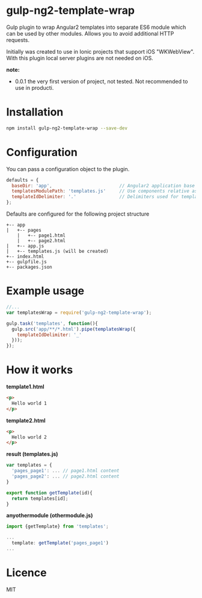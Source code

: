# gulp-ng2-template-wrap

Gulp plugin to wrap Angular2 templates into separate ES6 module which can be used by other modules.
Allows you to avoid additional HTTP requests.

Initially was created to use in Ionic projects that support iOS "WKWebView". With this plugin local server plugins are not needed on iOS.

__note:__

* 0.0.1 the very first version of project, not tested. Not recommended to use in producti.

# Installation

```bash
npm install gulp-ng2-template-wrap --save-dev
```

# Configuration

You can pass a configuration object to the plugin.
```javascript
defaults = {
  baseDir: 'app',                         // Angular2 application base folder
  templatesModulePath: 'templates.js'     // Use components relative assset paths
  templateIdDelimiter: '.'                // Delimiters used for templates IDs
};
```

Defaults are configured for the following project structure
```
+-- app
|   +-- pages
    |   +-- page1.html
    |   +-- page2.html
|   +-- app.js
|   +-- templates.js (will be created)
+-- index.html
+-- gulpfile.js
+-- packages.json
```

# Example usage

```javascript
//...
var templatesWrap = require('gulp-ng2-template-wrap');

gulp.task('templates', function(){
  gulp.src('app/**/*.html').pipe(templatesWrap({
    templateIdDelimiter: '_'
  }));
});
```

# How it works

__template1.html__
```html
<p>
  Hello world 1
</p>
```

__template2.html__
```html
<p>
  Hello world 2
</p>
```

__result (templates.js)__
```javascript
var templates = {
  'pages_page1': ... // page1.html content
  'pages_page2': ... // page2.html content
}

export function getTemplate(id){
  return templates[id];
}
```


__anyothermodule (othermodule.js)__
```javascript
import {getTemplate} from 'templates';

...
  template: getTemplate('pages_page1')
...

```

# Licence

MIT

